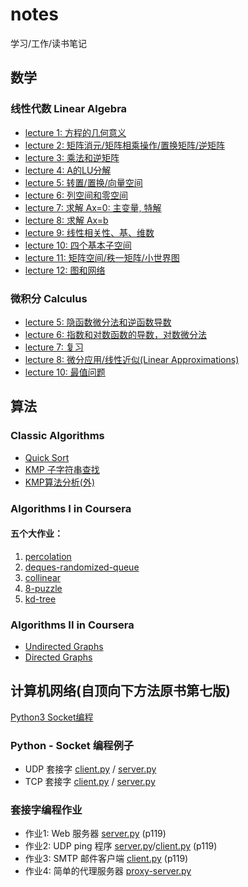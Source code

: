 # notes
学习/工作/读书笔记


## 数学

### 线性代数 Linear Algebra

- [lecture 1: 方程的几何意义](https://github.com/runningIris/notes/blob/master/linear-algebra/lecture1.md)
- [lecture 2: 矩阵消元/矩阵相乘操作/置换矩阵/逆矩阵](https://github.com/runningIris/notes/blob/master/linear-algebra/lecture2.md)
- [lecture 3: 乘法和逆矩阵](https://github.com/runningIris/notes/blob/master/linear-algebra/lecture3.md)
- [lecture 4: A的LU分解](https://github.com/runningIris/notes/blob/master/linear-algebra/lecture4.md)
- [lecture 5: 转置/置换/向量空间](https://github.com/runningIris/notes/blob/master/linear-algebra/lecture5.md)
- [lecture 6: 列空间和零空间](https://github.com/runningIris/notes/blob/master/linear-algebra/lecture6.md)
- [lecture 7: 求解 Ax=0: 主变量, 特解](https://github.com/runningIris/notes/blob/master/linear-algebra/lecture7.md)
- [lecture 8: 求解 Ax=b](https://github.com/runningIris/notes/blob/master/linear-algebra/lecture8.md)
- [lecture 9: 线性相关性、基、维数](https://github.com/runningIris/notes/blob/master/linear-algebra/lecture9.md)
- [lecture 10: 四个基本子空间](https://github.com/runningIris/notes/blob/master/linear-algebra/lecture10.md)
- [lecture 11: 矩阵空间/秩一矩阵/小世界图](https://github.com/runningIris/notes/blob/master/linear-algebra/lecture11.md)
- [lecture 12: 图和网络](https://github.com/runningIris/notes/blob/master/linear-algebra/lecture12.md)
### 微积分 Calculus

- [lecture 5: 隐函数微分法和逆函数导数](https://github.com/runningIris/notes/blob/master/calculus/lecture5.md)
- [lecture 6: 指数和对数函数的导数，对数微分法](https://github.com/runningIris/notes/blob/master/calculus/lecture6.md)
- [lecture 7: 复习](https://github.com/runningIris/notes/blob/master/calculus/lecture7.md)
- [lecture 8:  微分应用/线性近似(Linear Approximations)](https://github.com/runningIris/notes/blob/master/calculus/lecture8.md)
- [lecture 10: 最值问题](https://github.com/runningIris/notes/blob/master/calculus/lecture10.md)

## 算法

### Classic Algorithms

- [Quick Sort](https://github.com/runningIris/notes/blob/master/algorithms/quicksort.cpp)
- [KMP 子字符串查找](https://github.com/runningIris/notes/blob/master/algorithms/kmp.cpp)
- [KMP算法分析(外)](https://blog.csdn.net/v_july_v/article/details/7041827)

### Algorithms I in Coursera

#### 五个大作业：

1. [percolation](https://github.com/runningIris/percolation)
2. [deques-randomized-queue](https://github.com/runningIris/deques-randomized-queue)
3. [collinear](https://github.com/runningIris/collinear)
4. [8-puzzle](https://github.com/runningIris/8-puzzle)
5. [kd-tree](https://github.com/runningIris/kd-tree)

### Algorithms II in Coursera
- [Undirected Graphs](https://github.com/runningIris/notes/blob/master/algorithmsII/week1/undirected-graphs/README.md)
- [Directed Graphs](https://github.com/runningIris/notes/blob/master/algorithmsII/week1/directed-graphs/README.md)

## 计算机网络(自顶向下方法原书第七版)

[Python3 Socket编程](https://blog.csdn.net/song_lee/article/details/99072318)

### Python - Socket 编程例子
- UDP 套接字 [client.py](https://github.com/runningIris/notes/blob/master/computer-networking/socket/UDP/client.py) / [server.py](https://github.com/runningIris/notes/blob/master/computer-networking/socket/UDP/server.py)
- TCP 套接字 [client.py](https://github.com/runningIris/notes/blob/master/computer-networking/socket/TCP/client.py) / [server.py](https://github.com/runningIris/notes/blob/master/computer-networking/socket/TCP/server.py)

### 套接字编程作业

- 作业1: Web 服务器 [server.py](https://github.com/runningIris/notes/blob/master/computer-networking/socket/web-server/server.py) (p119)
- 作业2: UDP ping 程序 [server.py](https://github.com/runningIris/notes/blob/master/computer-networking/socket/ping/server.py)/[client.py](https://github.com/runningIris/notes/blob/master/computer-networking/socket/ping/client.py) (p119)
- 作业3: SMTP 邮件客户端 [client.py](https://github.com/runningIris/notes/blob/master/computer-networking/socket/smtp/client.py) (p119)
- 作业4: 简单的代理服务器 [proxy-server.py](https://github.com/runningIris/notes/blob/master/computer-networking/socket/proxy/proxy-server.py)
